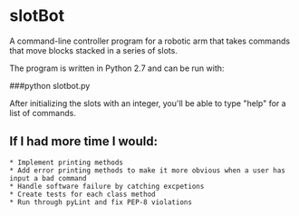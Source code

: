 # slotBot

A command-line controller program for a robotic arm that takes commands that move blocks stacked in a series of slots.

The program is written in Python 2.7 and can be run with:

###python slotbot.py

After initializing the slots with an integer, you'll be able to type "help" for a list of commands.

## If I had more time I would:
    * Implement printing methods
    * Add error printing methods to make it more obvious when a user has input a bad command 
    * Handle software failure by catching excpetions
    * Create tests for each class method
    * Run through pyLint and fix PEP-8 violations